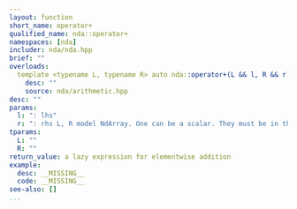 ```yaml
---
layout: function
short_name: operator+
qualified_name: nda::operator+
namespaces: [nda]
includer: nda/nda.hpp
brief: ""
overloads:
  template <typename L, typename R> auto nda::operator+(L && l, R && r):
    desc: ""
    source: nda/arithmetic.hpp
desc: ""
params:
  l: ": lhs"
  r: ": rhs L, R model NdArray. One can be a scalar. They must be in the same algebra. "
tparams:
  L: ""
  R: ""
return_value: a lazy expression for elementwise addition
example:
  desc: __MISSING__
  code: __MISSING__
see-also: []
...
```


